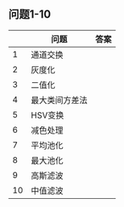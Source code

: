 ## 问题1-10
|    |   问题   |   答案    | 
| ---- | ---- | ---- |
|   1   |   通道交换   |      |
|   2   |    灰度化  |      |
|   3   |   二值化   |      |
|    4 |    最大类间方差法  |      |
|   5   |   HSV变换   |      |
|   6   |   减色处理   |      |
|   7  |   平均池化    |      |
|   8  |    最大池化   |      |
|    9  |   高斯滤波   |      |
|   10   |    中值滤波  |      |
